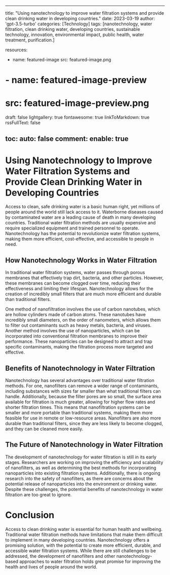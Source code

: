 
---
title: "Using nanotechnology to improve water filtration systems and provide clean drinking water in developing countries."
date: 2023-03-19
author: 'gpt-3.5-turbo'
categories: [Technology]
tags: [nanotechnology, water filtration, clean drinking water, developing countries, sustainable technology, innovation, environmental impact, public health, water treatment, purification.]

resources:
  - name: featured-image
    src: featured-image.png
# - name: featured-image-preview
#     src: featured-image-preview.png

draft: false
lightgallery: true
fontawesome: true
linkToMarkdown: true
rssFullText: false

toc:
auto: false
comment:
enable: true
---

<style>
img {
    box-shadow: inset 10px 10px 60px #fff;
    -moz-border-radius:25px;
    border-radius:10px;
}
</style>



# Using Nanotechnology to Improve Water Filtration Systems and Provide Clean Drinking Water in Developing Countries
Access to clean, safe drinking water is a basic human right, yet millions of people around the world still lack access to it. Waterborne diseases caused by contaminated water are a leading cause of death in many developing countries. Traditional water filtration methods are usually expensive and require specialized equipment and trained personnel to operate. Nanotechnology has the potential to revolutionize water filtration systems, making them more efficient, cost-effective, and accessible to people in need. 

## How Nanotechnology Works in Water Filtration
In traditional water filtration systems, water passes through porous membranes that effectively trap dirt, bacteria, and other particles. However, these membranes can become clogged over time, reducing their effectiveness and limiting their lifespan. Nanotechnology allows for the creation of incredibly small filters that are much more efficient and durable than traditional filters. 

One method of nanofiltration involves the use of carbon nanotubes, which are hollow cylinders made of carbon atoms. These nanotubes have incredibly small diameters, on the order of nanometers, which allows them to filter out contaminants such as heavy metals, bacteria, and viruses. Another method involves the use of nanoparticles, which can be incorporated into conventional filtration membranes to improve their performance. These nanoparticles can be designed to attract and trap specific contaminants, making the filtration process more targeted and effective.

## Benefits of Nanotechnology in Water Filtration
Nanotechnology has several advantages over traditional water filtration methods. For one, nanofilters can remove a wider range of contaminants, including substances with sizes far smaller than what traditional filters can handle. Additionally, because the filter pores are so small, the surface area available for filtration is much greater, allowing for higher flow rates and shorter filtration times. This means that nanofiltration systems can be smaller and more portable than traditional systems, making them more feasible for use in remote or low-resource areas. Nanofilters are also more durable than traditional filters, since they are less likely to become clogged, and they can be cleaned more easily. 

## The Future of Nanotechnology in Water Filtration
The development of nanotechnology for water filtration is still in its early stages. Researchers are working on improving the efficiency and scalability of nanofilters, as well as determining the best methods for incorporating nanoparticles into existing filtration systems. Additionally, there is ongoing research into the safety of nanofilters, as there are concerns about the potential release of nanoparticles into the environment or drinking water. Despite these challenges, the potential benefits of nanotechnology in water filtration are too great to ignore. 

# Conclusion
Access to clean drinking water is essential for human health and wellbeing. Traditional water filtration methods have limitations that make them difficult to implement in many developing countries. Nanotechnology offers a promising solution, with the potential to create more efficient, durable, and accessible water filtration systems. While there are still challenges to be addressed, the development of nanofilters and other nanotechnology-based approaches to water filtration holds great promise for improving the health and lives of people around the world.
